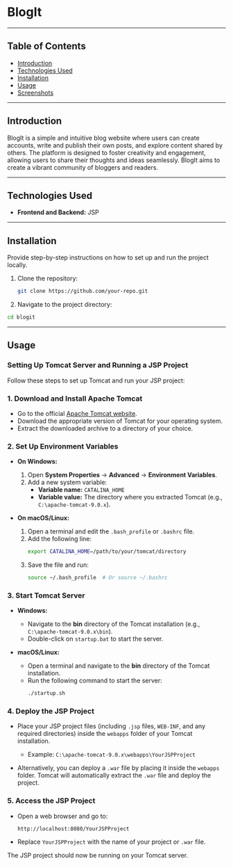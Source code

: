 # BlogIt

---

## Table of Contents
- [Introduction](#introduction)
- [Technologies Used](#technologies-used)
- [Installation](#installation)
- [Usage](#usage)
- [Screenshots](#screenshots)

---

## Introduction

BlogIt is a simple and intuitive blog website where users can create accounts, write and publish their own posts, and explore content shared by others. The platform is designed to foster creativity and engagement, allowing users to share their thoughts and ideas seamlessly. BlogIt aims to create a vibrant community of bloggers and readers.

---

## Technologies Used

- **Frontend and Backend:** JSP

---

## Installation

Provide step-by-step instructions on how to set up and run the project locally.

1. Clone the repository:
   ```bash
   git clone https://github.com/your-repo.git
   ```

2. Navigate to the project directory:
  ```bash
  cd blogit
  ```

---

## Usage

### Setting Up Tomcat Server and Running a JSP Project

Follow these steps to set up Tomcat and run your JSP project:

### 1. Download and Install Apache Tomcat

- Go to the official [Apache Tomcat website](https://tomcat.apache.org/).
- Download the appropriate version of Tomcat for your operating system.
- Extract the downloaded archive to a directory of your choice.

### 2. Set Up Environment Variables

- **On Windows:**
    1. Open **System Properties** → **Advanced** → **Environment Variables**.
    2. Add a new system variable:
       - **Variable name:** `CATALINA_HOME`
       - **Variable value:** The directory where you extracted Tomcat (e.g., `C:\apache-tomcat-9.0.x`).

- **On macOS/Linux:**
    1. Open a terminal and edit the `.bash_profile` or `.bashrc` file.
    2. Add the following line:
       ```bash
       export CATALINA_HOME=/path/to/your/tomcat/directory
       ```
    3. Save the file and run:
       ```bash
       source ~/.bash_profile  # Or source ~/.bashrc
       ```

### 3. Start Tomcat Server

- **Windows:**
    - Navigate to the **bin** directory of the Tomcat installation (e.g., `C:\apache-tomcat-9.0.x\bin`).
    - Double-click on `startup.bat` to start the server.
  
- **macOS/Linux:**
    - Open a terminal and navigate to the **bin** directory of the Tomcat installation.
    - Run the following command to start the server:
      ```bash
      ./startup.sh
      ```

### 4. Deploy the JSP Project

- Place your JSP project files (including `.jsp` files, `WEB-INF`, and any required directories) inside the `webapps` folder of your Tomcat installation.
    - Example: `C:\apache-tomcat-9.0.x\webapps\YourJSPProject`
  
- Alternatively, you can deploy a `.war` file by placing it inside the `webapps` folder. Tomcat will automatically extract the `.war` file and deploy the project.

### 5. Access the JSP Project

- Open a web browser and go to:
    ```
    http://localhost:8080/YourJSPProject
    ```
- Replace `YourJSPProject` with the name of your project or `.war` file.

The JSP project should now be running on your Tomcat server.


